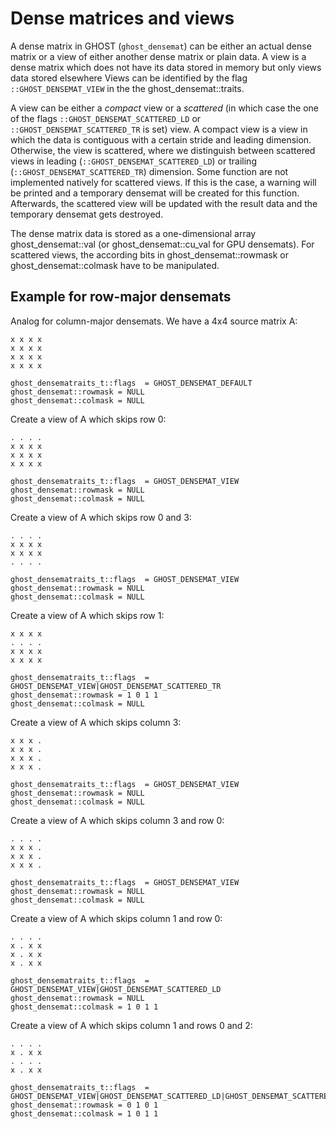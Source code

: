 Dense matrices and views
========================

A dense matrix in GHOST (`ghost_densemat`) can be either an actual dense matrix or a view of either another dense matrix or plain data.
A view is a dense matrix which does not have its data stored in memory but only views data stored elsewhere
Views can be identified by the flag `::GHOST_DENSEMAT_VIEW` in the the ghost_densemat::traits.

A view can be either a *compact* view or a *scattered* (in which case the one of the flags `::GHOST_DENSEMAT_SCATTERED_LD` or `::GHOST_DENSEMAT_SCATTERED_TR` is set) view.
A compact view is a view in which the data is contiguous with a certain stride and leading dimension.
Otherwise, the view is scattered, where we distinguish between scattered views in leading (`::GHOST_DENSEMAT_SCATTERED_LD`) or trailing (`::GHOST_DENSEMAT_SCATTERED_TR`) dimension.
Some function are not implemented natively for scattered views.
If this is the case, a warning will be printed and a temporary densemat will be created for this function.
Afterwards, the scattered view will be updated with the result data and the temporary densemat gets destroyed.

The dense matrix data is stored as a one-dimensional array ghost_densemat::val (or ghost_densemat::cu_val for GPU densemats).
For scattered views, the according bits in ghost_densemat::rowmask or ghost_densemat::colmask have to be manipulated.


Example for row-major densemats
-------------------------------

Analog for column-major densemats.
We have a 4x4 source matrix A:  
~~~
x x x x  
x x x x  
x x x x  
x x x x  
~~~
  
~~~
ghost_densematraits_t::flags  = GHOST_DENSEMAT_DEFAULT  
ghost_densemat::rowmask = NULL  
ghost_densemat::colmask = NULL  
~~~

Create a view of A which skips row 0:  
~~~
. . . .  
x x x x  
x x x x  
x x x x  
~~~
  
~~~
ghost_densematraits_t::flags  = GHOST_DENSEMAT_VIEW  
ghost_densemat::rowmask = NULL 
ghost_densemat::colmask = NULL  
~~~

Create a view of A which skips row 0 and 3:  
~~~
. . . .  
x x x x  
x x x x  
. . . .  
~~~
  
~~~
ghost_densematraits_t::flags  = GHOST_DENSEMAT_VIEW  
ghost_densemat::rowmask = NULL 
ghost_densemat::colmask = NULL  
~~~

Create a view of A which skips row 1:  
~~~
x x x x  
. . . .  
x x x x  
x x x x  
~~~
  
~~~
ghost_densematraits_t::flags  = GHOST_DENSEMAT_VIEW|GHOST_DENSEMAT_SCATTERED_TR  
ghost_densemat::rowmask = 1 0 1 1  
ghost_densemat::colmask = NULL  
~~~

Create a view of A which skips column 3:  
~~~
x x x .  
x x x .  
x x x .  
x x x .  
~~~
  
~~~
ghost_densematraits_t::flags  = GHOST_DENSEMAT_VIEW  
ghost_densemat::rowmask = NULL
ghost_densemat::colmask = NULL  
~~~

Create a view of A which skips column 3 and row 0:  
~~~
. . . .  
x x x .  
x x x .  
x x x .  
~~~
  
~~~
ghost_densematraits_t::flags  = GHOST_DENSEMAT_VIEW  
ghost_densemat::rowmask = NULL  
ghost_densemat::colmask = NULL  
~~~

Create a view of A which skips column 1 and row 0:  
~~~
. . . .  
x . x x  
x . x x  
x . x x  
~~~
  
~~~
ghost_densematraits_t::flags  = GHOST_DENSEMAT_VIEW|GHOST_DENSEMAT_SCATTERED_LD  
ghost_densemat::rowmask = NULL  
ghost_densemat::colmask = 1 0 1 1  
~~~

Create a view of A which skips column 1 and rows 0 and 2:  
~~~
. . . .  
x . x x  
. . . .  
x . x x  
~~~
  
~~~
ghost_densematraits_t::flags  = GHOST_DENSEMAT_VIEW|GHOST_DENSEMAT_SCATTERED_LD|GHOST_DENSEMAT_SCATTERED_TR  
ghost_densemat::rowmask = 0 1 0 1  
ghost_densemat::colmask = 1 0 1 1  
~~~
